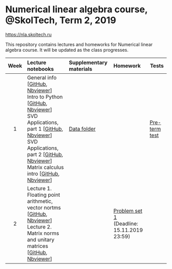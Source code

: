 # Numerical linear algebra course, @SkolTech, Term 2, 2019

https://nla.skoltech.ru

This repository contains lectures and homeworks for Numerical linear algebra course. It will be updated as the class progresses.

| Week | Lecture notebooks | Supplementary materials | Homework | Tests |
|:------:|:----------|:----------|:----------|-------|
|1| General info [[GitHub](lectures/general_info.ipynb), [Nbviewer](https://nbviewer.jupyter.org/github/oseledets/nla2019/blob/master/lectures/general_info.ipynb)] <br> Intro to Python [[GitHub](lectures/brief_python_intro.ipynb), [Nbviewer](https://nbviewer.jupyter.org/github/oseledets/nla2019/blob/master/lectures/brief_python_intro.ipynb)] <br> SVD Applications, part 1 [[GitHub](lectures/svd_part1.ipynb), [Nbviewer](https://nbviewer.jupyter.org/github/oseledets/nla2019/blob/master/lectures/svd_part1.ipynb)] <br> SVD Applications, part 2 [[GitHub](lectures/svd_part2_pca.ipynb), [Nbviewer](https://nbviewer.jupyter.org/github/oseledets/nla2019/blob/master/lectures/svd_part2_pca.ipynb)] <br> Matrix calculus intro [[GitHub](lectures/matrix_calculus.ipynb), [Nbviewer](https://nbviewer.jupyter.org/github/oseledets/nla2019/blob/master/lectures/matrix_calculus.ipynb)] | [Data folder](./lectures/data/) | | [Pre-term test](./preterm_test.pdf) |
| 2 | Lecture 1. Floating point arithmetic, vector nortms [[GitHub](./lectures/lecture1/lecture-1.ipynb), [Nbviewer](https://nbviewer.jupyter.org/github/oseledets/nla2019/blob/master/lectures/lecture1/lecture-1.ipynb)] <br> Lecture 2. Matrix norms and unitary matrices [[GitHub](./lectures/lecture2/lecture-2.ipynb), [Nbviewer](https://nbviewer.jupyter.org/github/oseledets/nla2019/blob/master/lectures/lecture2/lecture-2.ipynb)] | | [Problem set 1](./psets/pset1/PS1.ipynb) <br> (Deadline: 15.11.2019 23:59) |
